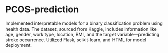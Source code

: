 # PCOS-prediction
Implemented interpretable models for a binary classification problem using health data. The dataset, sourced from Kaggle, includes information like age, gender, work type, location, BMI, and the target variable—predicting stroke occurrence. Utilized Flask, scikit-learn, and HTML for model deployment. 
